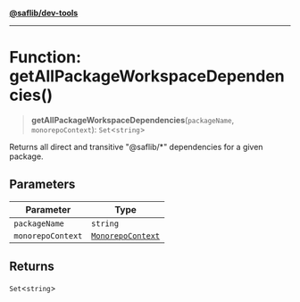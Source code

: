 [**@saflib/dev-tools**](../../../index.md)

---

# Function: getAllPackageWorkspaceDependencies()

> **getAllPackageWorkspaceDependencies**(`packageName`, `monorepoContext`): `Set`\<`string`\>

Returns all direct and transitive "@saflib/\*" dependencies for a given package.

## Parameters

| Parameter         | Type                                                  |
| ----------------- | ----------------------------------------------------- |
| `packageName`     | `string`                                              |
| `monorepoContext` | [`MonorepoContext`](../interfaces/MonorepoContext.md) |

## Returns

`Set`\<`string`\>
